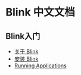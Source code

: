 Blink 中文文档
=============

Blink入门
--------

* [关于 Blink](1-1-about-blink.md)
* [安装 Blink](1-2-install-blink.md)
* [Running Applications](1-3-start-workflow.md)

